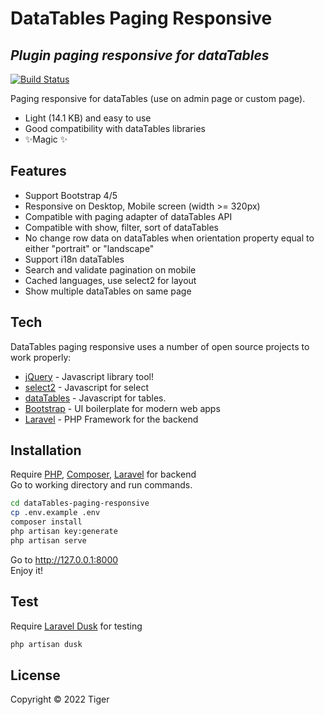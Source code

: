 # DataTables Paging Responsive
## _Plugin paging responsive for dataTables_

[![Build Status](https://travis-ci.org/joemccann/dillinger.svg?branch=master)](https://travis-ci.org/joemccann/dillinger)

Paging responsive for dataTables (use on admin page or custom page).

- Light (14.1 KB) and easy to use
- Good compatibility with dataTables libraries
- ✨Magic ✨

## Features
- Support Bootstrap 4/5
- Responsive on Desktop, Mobile screen (width >= 320px)
- Compatible with paging adapter of dataTables API
- Compatible with show, filter, sort of dataTables
- No change row data on dataTables when orientation property equal to either "portrait" or "landscape" 
- Support i18n dataTables
- Search and validate pagination on mobile
- Cached languages, use select2 for layout
- Show multiple dataTables on same page 

## Tech

DataTables paging responsive uses a number of open source projects to work properly:

- [jQuery] - Javascript library tool!
- [select2] - Javascript for select
- [dataTables] - Javascript for tables.
- [Bootstrap] - UI boilerplate for modern web apps
- [Laravel] - PHP Framework for the backend

## Installation

Require [PHP], [Composer], [Laravel] for backend  
Go to working directory and run commands.

```sh
cd dataTables-paging-responsive
cp .env.example .env
composer install
php artisan key:generate
php artisan serve
```

Go to http://127.0.0.1:8000  
Enjoy it!

## Test
Require [Laravel Dusk] for testing
```sh
php artisan dusk
```

## License

Copyright © 2022 Tiger

   [jQuery]: <http://jquery.com>
   [select2]: <https://select2.org>
   [dataTables]: <https://datatables.net>
   [Bootstrap]: <https://getbootstrap.com>
   [PHP]: <https://www.php.net>
   [Composer]: <https://getcomposer.org>
   [Laravel]: <https://laravel.com/>
   [Laravel Dusk]: <https://laravel.com/docs/8.x/dusk>
